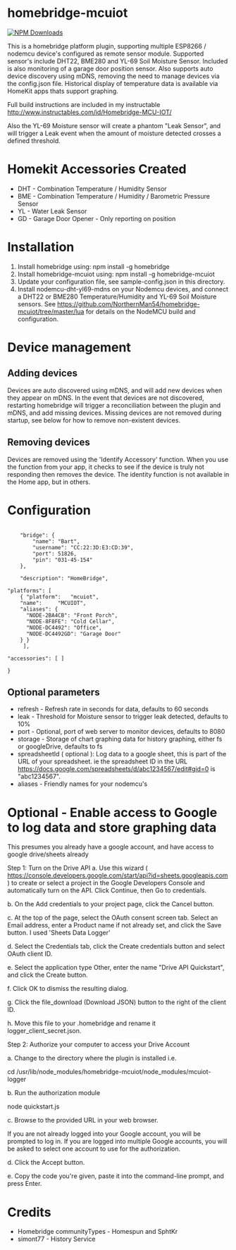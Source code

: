 # homebridge-mcuiot

[![NPM Downloads](https://img.shields.io/npm/dm/homebridge-mcuiot.svg?style=flat)](https://npmjs.org/package/homebridge-mcuiot)

This is a homebridge platform plugin, supporting multiple ESP8266 / nodemcu device's
configured as remote sensor module.  Supported sensor's include DHT22, BME280
and YL-69 Soil Moisture Sensor.  Included is also monitoring of a garage door position
sensor. Also supports auto device discovery using mDNS,
removing the need to manage devices via the config.json file. Historical display of temperature data is available via HomeKit apps thats support graphing.

Full build instructions are included in my instructable http://www.instructables.com/id/Homebridge-MCU-IOT/

Also the YL-69 Moisture sensor will create a phantom "Leak Sensor", and will
trigger a Leak event when the amount of moisture detected crosses a defined threshold.

# Homekit Accessories Created
- DHT - Combination Temperature / Humidity Sensor
- BME - Combination Temperature / Humidity / Barometric Pressure Sensor
- YL - Water Leak Sensor
- GD - Garage Door Opener - Only reporting on position

# Installation

1. Install homebridge using: npm install -g homebridge
2. Install homebridge-mcuiot using: npm install -g homebridge-mcuiot
3. Update your configuration file, see sample-config.json in this directory.
4. Install nodemcu-dht-yl69-mdns on your Nodemcu devices, and connect a DHT22 or BME280
Temperature/Humidity and YL-69 Soil Moisture sensors.  See
https://github.com/NorthernMan54/homebridge-mcuiot/tree/master/lua for details on the
NodeMCU build and configuration.

# Device management

## Adding devices

Devices are auto discovered using mDNS, and will add new devices when they appear
on mDNS.  In the event that devices are not discovered, restarting homebridge will
trigger a reconciliation between the plugin and mDNS, and add missing devices.
Missing devices are not removed during startup, see below for how to remove non-existent
devices.

## Removing devices

Devices are removed using the 'Identify Accessory' function.  When you use the
function from your app, it checks to see if the device is truly not responding
then removes the device.  The identity function is not available in the Home app, but in others.

# Configuration

```

    "bridge": {
        "name": "Bart",
        "username": "CC:22:3D:E3:CD:39",
        "port": 51826,
        "pin": "031-45-154"
    },

    "description": "HomeBridge",

"platforms": [
	{ "platform":	"mcuiot",
    "name":     "MCUIOT",
    "aliases": {
      "NODE-2BA4CB": "Front Porch",
      "NODE-8F8FE": "Cold Cellar",
      "NODE-DC4492": "Office",
      "NODE-DC4492GD": "Garage Door"
    } }
	 ],

"accessories": [ ]

}
```
## Optional parameters

- refresh - Refresh rate in seconds for data, defaults to 60 seconds
- leak - Threshold for Moisture sensor to trigger leak detected, defaults to 10%
- port - Optional, port of web server to monitor devices, defaults to 8080
- storage - Storage of chart graphing data for history graphing, either fs or googleDrive, defaults to fs
- spreadsheetId ( optional ): Log data to a google sheet, this is part of the URL of your spreadsheet.  ie the spreadsheet ID in the URL https://docs.google.com/spreadsheets/d/abc1234567/edit#gid=0 is "abc1234567".
- aliases - Friendly names for your nodemcu's

# Optional - Enable access to Google to log data and store graphing data

This presumes you already have a google account, and have access to google drive/sheets already

Step 1: Turn on the Drive API
a. Use this wizard ( https://console.developers.google.com/start/api?id=sheets.googleapis.com )
to create or select a project in the Google Developers Console and automatically turn on the API. Click Continue, then Go to credentials.

b. On the Add credentials to your project page, click the Cancel button.

c. At the top of the page, select the OAuth consent screen tab. Select an Email address, enter a Product name if not already set, and click the Save button.  I used 'Sheets Data Logger'

d. Select the Credentials tab, click the Create credentials button and select OAuth client ID.

e. Select the application type Other, enter the name "Drive API Quickstart", and click the Create button.

f. Click OK to dismiss the resulting dialog.

g. Click the file_download (Download JSON) button to the right of the client ID.

h. Move this file to your .homebridge and rename it logger_client_secret.json.

Step 2: Authorize your computer to access your Drive Account

a. Change to the directory where the plugin is installed i.e.

cd /usr/lib/node_modules/homebridge-mcuiot/node_modules/mcuiot-logger

b. Run the authorization module

node quickstart.js

c. Browse to the provided URL in your web browser.

If you are not already logged into your Google account, you will be prompted to log in. If you are logged into multiple Google accounts, you will be asked to select one account to use for the authorization.

d. Click the Accept button.

e. Copy the code you're given, paste it into the command-line prompt, and press Enter.


# Credits

* Homebridge communityTypes - Homespun and SphtKr
* simont77 - History Service
